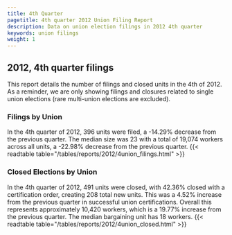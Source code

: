 ```yaml
---
title: 4th Quarter 
pagetitle: 4th quarter 2012 Union Filing Report
description: Data on union election filings in 2012 4th quarter 
keywords: union filings
weight: 1
---
```


## 2012, 4th quarter filings

This report details the number of filings and closed units in the 4th of 2012. As a reminder, we are only showing filings and closures related to single union elections (rare multi-union elections are excluded).

### Filings by Union
In the 4th quarter of 2012, 396 units were filed, a -14.29% decrease from the previous quarter. The median size was 23 with a total of 19,074 workers across all units, a -22.98% decrease from the previous quarter.
{{< readtable table="/tables/reports/2012/4union_filings.html" >}}

### Closed Elections by Union
In the 4th quarter of 2012, 491 units were closed, with 42.36% closed with a certification order, creating 208 total new units. This was a 4.52% increase from the previous quarter in successful union certifications. Overall this represents approximately 10,420 workers, which is a 19.77% increase from the previous quarter. The median bargaining unit has 18 workers.
{{< readtable table="/tables/reports/2012/4union_closed.html" >}}
